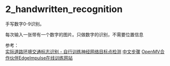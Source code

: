 # 2_handwritten_recognition

手写数字0-9识别。

每次输入一张带有一个数字的图片。只做数字的识别，不需要位置信息

参考：  
   [ 实际道路环境交通标志识别 - 自行训练神经网络目标点检测](https://book.openmv.cc/project/traffic-sign.html)
   [中文步骤](https://github.com/SingTown/Traffic-Sign-FOMO/blob/main/README-CN.md)
   [OpenMV合作伙伴EdgeImpulse在线训练网站](https://www.edgeimpulse.com/)
